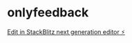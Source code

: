 # onlyfeedback

[Edit in StackBlitz next generation editor ⚡️](https://stackblitz.com/~/github.com/yashatspectral/onlyfeedback)